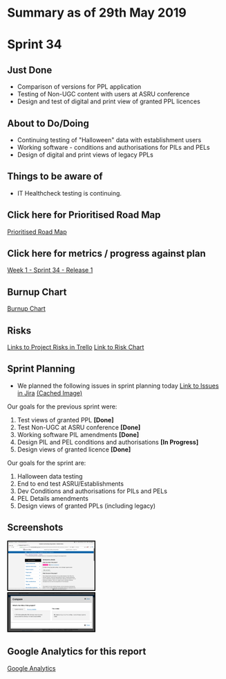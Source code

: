 # Summary as of 29th May 2019 

# Sprint 34

## Just Done
* Comparison of versions for PPL application
* Testing of Non-UGC content with users at ASRU conference
* Design and test of digital and print view of granted PPL licences

## About to Do/Doing
* Continuing testing of "Halloween" data with establishment users
* Working software - conditions and authorisations for PILs and PELs
* Design of digital and print views of legacy PPLs

## Things to be aware of
* IT Healthcheck testing is continuing.

## Click here for Prioritised Road Map
[Prioritised Road Map](graphs/ASLRoadMap29052019.jpg)

## Click here for metrics / progress against plan
[Week 1 - Sprint 34 - Release 1](graphs/progress29052019.png)

## Burnup Chart
[Burnup Chart](burnup29052019.md)

## Risks
[Links to Project Risks in Trello](https://trello.com/b/VuFuCL7t/risk-register-and-kpis-asl-delivery) 
[Link to Risk Chart](graphs/risk29052019.png)

## Sprint Planning
* We planned the following issues in sprint planning today [Link to Issues in Jira](https://jira.digital.homeoffice.gov.uk/secure/RapidBoard.jspa?rapidView=261)    [\(Cached Image\)](graphs/sprint29052019.png)

Our goals for the previous sprint were:
1. Test views of granted PPL **[Done]**
2. Test Non-UGC at ASRU conference **[Done]**
3. Working software PIL amendments **[Done]**
4. Design PIL and PEL conditions and authorisations **[In Progress]**
5. Design views of granted licence **[Done]**

Our goals for the sprint are:
1. Halloween data testing 
2. End to end test ASRU/Establishments 
3. Dev Conditions and authorisations for PILs and PELs 
4. PEL Details amendments 
5. Design views of granted PPLs (including legacy)

## Screenshots
<a href="graphs/proto1_29052019.png"><img src="graphs/proto1_29052019.png" alt="HTML5 Icon" width="200" style="border:2px solid black"></a>
<br>
<a href="graphs/proto2_29052019.png"><img src="graphs/proto2_29052019.png" alt="HTML5 Icon" width="200" style="border:2px solid black"></a>
<br>

## Google Analytics for this report
[Google Analytics](graphs/GA29052019.jpg)

